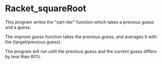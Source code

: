 # Racket_squareRoot
This program writes the "sqrt-iter" function which takes a previous guess and a guess. 

The improve guess function takes the previous guess, and averages it with the (target/previous guess).

The program will run until the previous guess and the current guess differs by less than 60%.

